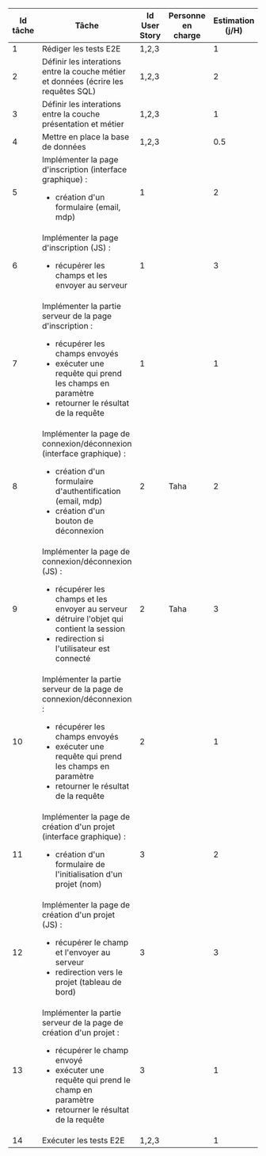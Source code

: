 |Id tâche | Tâche |Id User Story | Personne en charge | Estimation (j/H)  
| ------------- | ------------- |------------- | ------------- |-------------
| 1  | Rédiger les tests E2E | 1,2,3 |  | 1
| 2  | Définir les interations entre la couche métier et données (écrire les requêtes SQL) | 1,2,3 |  | 2
| 3  | Définir les interations entre la couche présentation et métier | 1,2,3 |  | 1
| 4  | Mettre en place la base de données | 1,2,3 |  | 0.5
| 5  | Implémenter la page d'inscription (interface graphique) : <ul><li>création d'un formulaire (email, mdp)</li></ul> | 1 |  | 2
| 6  | Implémenter la page d'inscription (JS) : <ul><li>récupérer les champs et les envoyer au serveur </li></ul> | 1 |  | 3
| 7  | Implémenter la partie serveur de la page d'inscription : <ul><li>récupérer les champs envoyés</li><li>exécuter une requête qui prend les champs en paramètre</li><li>retourner le résultat de la requête </li></ul> | 1 |  | 1
| 8  | Implémenter la page de connexion/déconnexion (interface graphique) :<ul><li>création d'un formulaire d'authentification (email, mdp)</li><li>création d'un bouton de déconnexion </li></ul> | 2 | Taha | 2
| 9  | Implémenter la page de connexion/déconnexion (JS) :<ul><li>récupérer les champs et les envoyer au serveur</li><li> détruire l'objet qui contient la session</li><li>redirection si l'utilisateur est connecté</li></ul> | 2 | Taha | 3
| 10  | Implémenter la partie serveur de la page de connexion/déconnexion :<ul><li>récupérer les champs envoyés</li><li>exécuter une requête qui prend les champs en paramètre</li><li>retourner le résultat de la requête </li></ul> | 2 |  | 1
| 11  | Implémenter la page de création d'un projet (interface graphique) : <ul><li>création d'un formulaire de l'initialisation d'un projet (nom) </li></ul> | 3 |  | 2
| 12  | Implémenter la page de création d'un projet (JS) : <ul><li>récupérer le champ et l'envoyer au serveur</li><li>redirection vers le projet (tableau de bord)</li></ul> | 3 |  | 3
| 13  | Implémenter la partie serveur de la page de création d'un projet :<ul><li>récupérer le champ envoyé</li><li>exécuter une requête qui prend le champ en paramètre</li><li>retourner le résultat de la requête </li></ul> | 3 |  | 1
| 14  | Exécuter les tests E2E | 1,2,3 |  | 1 
